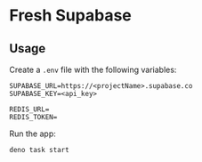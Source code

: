 # Fresh Supabase

## Usage

Create a `.env` file with the following variables:

```
SUPABASE_URL=https://<projectName>.supabase.co
SUPABASE_KEY=<api_key>

REDIS_URL=
REDIS_TOKEN=
```

Run the app:

```
deno task start
```
